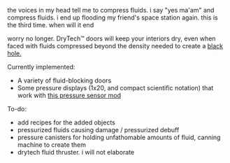 the voices in my head tell me to compress fluids. i say "yes ma'am" and compress fluids. i end up flooding my friend's space station again. this is the third time. when will it end

worry no longer. DryTech™ doors will keep your interiors dry, even when faced with fluids compressed beyond the density needed to create a [black hole.](https://www.desmos.com/calculator/kgpmkxwj3e)


Currently implemented:
- A variety of fluid-blocking doors
- Some pressure displays (1x20, and compact scientific notation) that work with [this pressure sensor mod](https://steamcommunity.com/sharedfiles/filedetails/?id=2883446019)

To-do:
- add recipes for the added objects
- pressurized fluids causing damage / pressurized debuff
- pressure canisters for holding unfathomable amounts of fluid, canning machine to create them
- drytech fluid thruster. i will not elaborate
